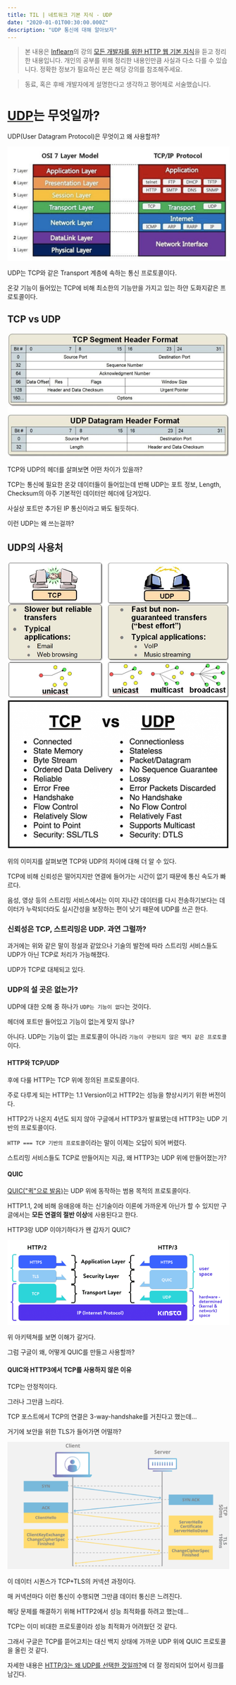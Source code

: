```yaml
---
title: TIL | 네트워크 기본 지식 - UDP
date: "2020-01-01T00:30:00.000Z"
description: "UDP 통신에 대해 알아보자"
---
```


> 본 내용은 [Inflearn](https://www.inflearn.com/)의 강의 [모든 개발자를 위한 HTTP 웹 기본 지식](https://www.inflearn.com/course/http-%EC%9B%B9-%EB%84%A4%ED%8A%B8%EC%9B%8C%ED%81%AC/dashboard)을 듣고 정리한 내용입니다.
> 개인의 공부를 위해 정리한 내용인만큼 사실과 다소 다를 수 있습니다.
> 정확한 정보가 필요하신 분은 해당 강의를 참조해주세요.

> 동료, 혹은 후배 개발자에게 설명한다고 생각하고 평어체로 서술했습니다.

# [UDP](https://ko.wikipedia.org/wiki/%EC%82%AC%EC%9A%A9%EC%9E%90_%EB%8D%B0%EC%9D%B4%ED%84%B0%EA%B7%B8%EB%9E%A8_%ED%94%84%EB%A1%9C%ED%86%A0%EC%BD%9C)는 무엇일까?

UDP(User Datagram Protocol)은 무엇이고 왜 사용할까?

![picture 16](../../images/20201231_UDP/1609426341411_e9cba84b82d3048fb80f99c1ac1673bed3fde1736a1634c639eace9d45dccc51.png)

UDP는 TCP와 같은 Transport 계층에 속하는 통신 프로토콜이다.

온갖 기능이 들어있는 TCP에 비해 최소한의 기능만을 가지고 있는 하얀 도화지같은 프로토콜이다.

## TCP vs UDP

![picture 21](../../images/20201231_UDP/1609426684594_de6263e12f9ffd65902e5b626ad8d14fdb8530d088f39e0d836c4a2fa41b44e2.png)

TCP와 UDP의 헤더를 살펴보면 어떤 차이가 있을까?

TCP는 통신에 필요한 온갖 데이터들이 들어있는데 반해 UDP는 포트 정보, Length, Checksum의 아주 기본적인 데이터만 헤더에 담겨있다.

사실상 포트만 추가된 IP 통신이라고 봐도 될듯하다.

이런 UDP는 왜 쓰는걸까?

## UDP의 사용처

![picture 17](../../images/20201231_UDP/1609426455358_8ac049ee647566cb1b05b74f3b52e0014157bea559ef082c246b761517a9e956.png)
![picture 20](../../images/20201231_UDP/1609426580161_bf436647f60473e66d816db20e4866552a2e492ce5a55084b18daafa47b64852.png)

위의 이미지를 살펴보면 TCP와 UDP의 차이에 대해 더 알 수 있다.

TCP에 비해 신뢰성은 떨어지지만 연결에 들어가는 시간이 없기 때문에 통신 속도가 빠르다.

음성, 영상 등의 스트리밍 서비스에서는 이미 지나간 데이터를 다시 전송하기보다는 데이터가 누락되더라도 실시간성을 보장하는 편이 낫기 때문에 UDP를 쓰곤 한다.

### 신뢰성은 TCP, 스트리밍은 UDP. 과연 그럴까?

과거에는 위와 같은 말이 정설과 같았으나 기술의 발전에 따라 스트리밍 서비스들도 UDP가 아닌 TCP로 처리가 가능해졌다.

UDP가 TCP로 대체되고 있다.

### UDP의 설 곳은 없는가?

UDP에 대한 오해 중 하나가 `UDP는 기능이 없다`는 것이다.

헤더에 포트만 들어있고 기능이 없는게 맞지 않나?

아니다. UDP는 기능이 없는 프로토콜이 아니라 `기능이 구현되지 않은 백지 같은 프로토콜`이다.

#### HTTP와 TCP/UDP

후에 다룰 HTTP는 TCP 위에 정의된 프로토콜이다.

주로 다루게 되는 HTTP는 1.1 Version이고 HTTP2는 성능을 향상시키기 위한 버전이다.

HTTP2가 나온지 4년도 되지 않아 구글에서 HTTP3가 발표됐는데 HTTP3는 UDP 기반의 프로토콜이다.

`HTTP === TCP 기반의 프로토콜`이라는 말이 이제는 오답이 되어 버렸다.

스트리밍 서비스들도 TCP로 만들어지는 지금, 왜 HTTP3는 UDP 위에 만들어졌는가?

#### QUIC

[QUIC("퀵"으로 발음)](https://ko.wikipedia.org/wiki/QUIC)는 UDP 위에 동작하는 범용 목적의 프로토콜이다.

HTTP1.1, 2에 비해 응애응애 하는 신기술이라 이론에 가까운게 아닌가 할 수 있지만 구글에서는 **모든 연결의 절반 이상**에 사용된다고 한다.

HTTP3랑 UDP 이야기하다가 왠 갑자기 QUIC?

![picture 25](../../images/20201231_UDP/1609427555267_2e03d09522ea17c0615c3d84f1b2bc847dad8d4cfe5acee14d39fbb9551601da.png)

위 아키텍쳐를 보면 이해가 갈거다.

그럼 구글이 왜, 어떻게 QUIC를 만들고 사용할까?

#### QUIC와 HTTP3에서 TCP를 사용하지 않은 이유

TCP는 안정적이다.

그러나 그만큼 느리다.

TCP 포스트에서 TCP의 연결은 3-way-handshake를 거친다고 했는데...

거기에 보안을 위한 TLS가 들어가면 어떨까?

![picture 26](../../images/20201231_UDP/1609427793755_763496220eb57984fd968879455c4e5c721f197eafd0bd5922de6df219af20fb.png)

이 데이터 시퀀스가 TCP+TLS의 커넥션 과정이다.

매 커넥션마다 이런 통신이 수행되면 그만큼 데이터 통신은 느려진다.

해당 문제를 해결하기 위해 HTTP2에서 성능 최적화를 하려고 했는데...

TCP는 이미 비대한 프로토콜이라 성능 최적화가 어려웠던 것 같다.

그래서 구글은 TCP를 뜯어고치는 대신 백지 상태에 가까운 UDP 위에 QUIC 프로토콜을 올린 것 같다.

자세한 내용은 [HTTP/3는 왜 UDP를 선택한 것일까?](https://evan-moon.github.io/2019/10/08/what-is-http3/)에 더 잘 정리되어 있어서 링크를 남긴다.
